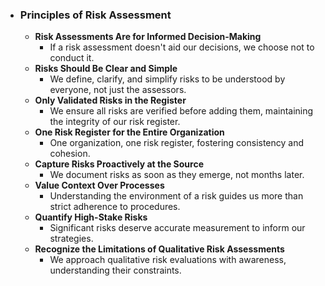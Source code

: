 - ### **Principles of Risk Assessment**
	- **Risk Assessments Are for Informed Decision-Making**
		- If a risk assessment doesn't aid our decisions, we choose not to conduct it.
	- **Risks Should Be Clear and Simple**
		- We define, clarify, and simplify risks to be understood by everyone, not just the assessors.
	- **Only Validated Risks in the Register**
		- We ensure all risks are verified before adding them, maintaining the integrity of our risk register.
	- **One Risk Register for the Entire Organization**
		- One organization, one risk register, fostering consistency and cohesion.
	- **Capture Risks Proactively at the Source**
		- We document risks as soon as they emerge, not months later.
	- **Value Context Over Processes**
		- Understanding the environment of a risk guides us more than strict adherence to procedures.
	- **Quantify High-Stake Risks**
		- Significant risks deserve accurate measurement to inform our strategies.
	- **Recognize the Limitations of Qualitative Risk Assessments**
		- We approach qualitative risk evaluations with awareness, understanding their constraints.